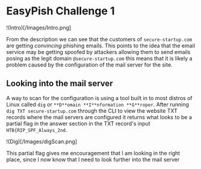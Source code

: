# EasyPish Challenge 1
!(Intro)[/Images/Intro.png]

From the description we can see that the customers of `secure-startup.com` are getting *convincing* phishing emails.
This points to the idea that the email service may be getting spoofed by attackers allowing them to send emails posing
as the legit domain `@secure-startup.com` this means that it is likely a problem caused by the configuration of the
mail server for the site. 

## Looking into the mail server
A way to scan for the configuration is using a tool built in to most distros of Linux called
`dig` or `**D**omain **I**nformation **G**roper`. After running `dig TXT secure-startup.com` through the CLI to view
the website TXT records where the mail servers are configured it returns what looks to be a partial flag in the 
answer section in the TXT record's input `HTB{RIP_SPF_Always_2nd`.

!(Dig)[/Images/digScan.png]

This partial flag gives me encouragement that I am looking in the right place, since I now know that I need to look
further into the mail server
